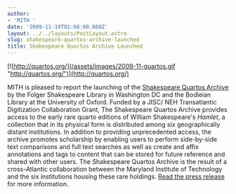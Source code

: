 ```yaml
---
author:
- 'MITH '
date: '2009-11-19T01:08:00.000Z'
layout: ../../layouts/PostLayout.astro
slug: shakespeare-quartos-archive-launched
title: Shakespeare Quartos Archive Launched
---
```


[![http://quartos.org/](/assets/images/2009-11-quartos.gif "http://quartos.org/")](http://quartos.org/)

MITH is pleased to report the launching of the [Shakespeare Quartos Archive](http://quartos.org/) by the Folger Shakespeare Library in Washington DC and the Bodleian Library at the University of Oxford. Funded by a JISC/ NEH Transatlantic Digitization Collaboration Grant, The Shakespeare Quartos Archive provides access to the early rare quarto editions of William Shakespeare's _Hamlet_, a collection that in its physical form is distributed among six geographically distant institutions. In addition to providing unprecedented access, the archive promotes scholarship by enabling users to perform side-by-side text comparisons and full text searches as well as create and affix annotations and tags to content that can be stored for future reference and shared with other users. The Shakespeare Quartos Archive is the result of a cross-Atlantic collaboration between the Maryland Institute of Technology and the six institutions housing these rare holdings. [Read the press release ](http://www.jisc.ac.uk/news/stories/2009/11/hamlet.aspx)for more information.